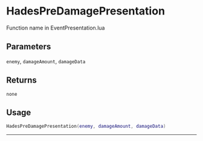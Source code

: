 # HadesPreDamagePresentation
Function name in EventPresentation.lua
## Parameters
`enemy`, `damageAmount`, `damageData`
## Returns
`none`
## Usage
```lua
HadesPreDamagePresentation(enemy, damageAmount, damageData)
```
---
